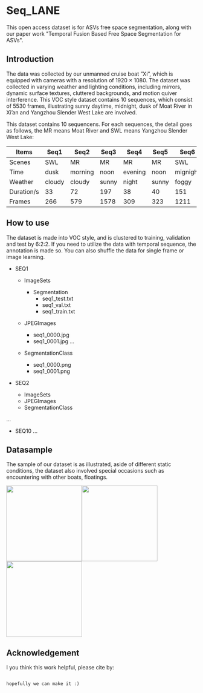 # Seq_LANE
This open access dataset is for ASVs free space segmentation, along with our paper work "Temporal Fusion Based Free Space Segmentation
for ASVs".

## Introduction
The data was collected by our unmanned cruise boat ”Xi”, which is equipped with cameras with a resolution of 1920 × 1080. The dataset was collected in varying weather and lighting conditions, including mirrors, dynamic surface textures, cluttered backgrounds, and motion quiver interference. This VOC style dataset contains 10 sequences, which consist of 5530 frames, illustrating sunny daytime, midnight, dusk of Moat River in Xi’an and Yangzhou Slender West Lake are involved. 

This dataset contains 10 sequencens. For each sequences, the detail goes as follows, the MR means Moat River and SWL means Yangzhou Slender West Lake:

| Items| Seq1 | Seq2 | Seq3 | Seq4 | Seq5 | Seq6 | Seq7 | Seq8 | Seq9 | Seq10 |
|----- | ---- |----- | ---- |---- | ---- |----- | ---- |---- | ---- |----- |
| Scenes| SWL | MR | MR | MR | MR | SWL | SWL | SWL | SWL | SWL |
| Time | dusk | morning | noon | evening | noon | mignight | afternoon | afternoon | dusk | dusk |
| Weather | cloudy | cloudy | sunny | night | sunny | foggy | sunny | cloudy | sunny | sunny |
| Duration/s | 33 | 72 | 197 | 38 | 40 | 151 | 79 | 33 | 39 | 09 |
| Frames | 266 | 579 | 1578 | 309 | 323 | 1211 | 633 | 271 | 313 | 47 |

## How to use

The dataset is made into VOC style, and is clustered to training, validation and test by 6:2:2. If you need to utilize the data with temporal sequence, the annotation is made so. You can also shuffle the data for single frame or image learning.

- SEQ1
  - ImageSets
    - Segmentation
      - seq1_test.txt
      - seq1_val.txt
      - seq1_train.txt

  - JPEGImages
    - seq1_0000.jpg
    - seq1_0001.jpg
...

  - SegmentationClass
    - seq1_0000.png
    - seq1_0001.png

 - SEQ2
   - ImageSets
   - JPEGImages
   - SegmentationClass

...

 - SEQ10
...

## Datasample
The sample of our dataset is as illustrated, aside of different static conditions, the dataset also involved special occasions such as encountering with other boats, floatings.

<img src="https://github.com/Lxy9710/Seq_LANE/blob/main/gif1.gif" width="200"/><img src="https://github.com/Lxy9710/Seq_LANE/blob/main/gif2.gif" width="200"/><img src="https://github.com/Lxy9710/Seq_LANE/blob/main/gif3.gif" width="200"/>
</figure>


## Acknowledgement 
I you think this work helpful, please cite by:

```

hopefully we can make it :)

```

